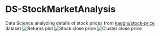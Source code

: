 # DS-StockMarketAnalysis
Data Science analyzing details of stock prices from <a href="https://www.kaggle.com/datasets/tomasmantero/banks-historical-stock-price">kaggle/stock-price</a> dataset
<img alt='Returns plot' src='https://drive.google.com/uc?export=view&id=1u9xE_2YZU0EoqwY9Bz1GUEF60FjudxXO' style='border: none' />
<img alt='Stock close price' src='https://drive.google.com/uc?export=view&id=1ynn7R_UZZxHZThUkhl4h5ybZ0K5y4S0k' style='border: none' />
<img alt='Cluster close price' src='https://drive.google.com/uc?export=view&id=1e8Xxb7L03t1IN_k0U1YKBB36D4OAJtEl' style='border: none' />
